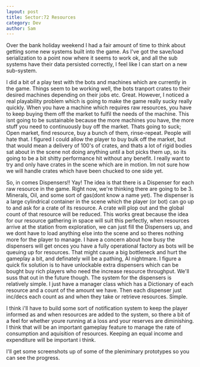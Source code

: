```yaml
---
layout: post
title: Sector:72 Resources
category: Dev
author: Sam
---
```


Over the bank holiday weekend I had a fair amount of time to think
about getting some new systems built into the game. As I've got the 
save/load serialization to a point now where it seems to work ok, and 
all the sub systems have their data persisted correctly, I feel like
I can start on a new sub-system.

I did a bit of a play test with the bots and machines which are currently
in the game. Things seem to be working well, the bots tranport crates to 
their desired machines depending on their jobs etc. Great. However,
I noticed a real playability problem which is going to make the game really
sucky really quickly. When you have a machine which requires raw resources,
you have to keep buying them off the market to fulfil the needs of the
machine. This isnt going to be sustainable because the more machines you
have, the more stuff you need to continuously buy off the market. Thats
going to suck; Open market, find resource, buy a bunch of them, rinse-repeat. 
People will hate that. I figured I could allow the player to buy bulk off the 
market, but that would mean a delivery of 100's of crates, and thats a lot of 
rigid bodies sat about in the scene not doing anything until a bot picks them 
up, so its going to be a bit shitty performance hit without any benefit. I really
want to try and only have crates in the scene which are in motion. Im not sure
how we will handle crates which have been chucked to one side yet.

So, in comes Dispensers!! Yay! The idea is that there is a Dispenser for each 
raw resource in the game. Right now, we're thinking there are going to be 3. 
Minerals, Oil, and some sort of gas(dont know a name yet). The dispenser is
a large cylindrical container in the scene which the player (or bot) can go
up to and ask for a crate of its resource. A crate will plop out and the 
global count of that resource will be reduced. This works great because the
idea for our resource gathering in space will suit this perfectly, when
resources arrive at the station from exploration, we can just fill the
Dispensers up, and we dont have to load anything else into the scene and
so theres nothing more for the player to manage. I have a concern about
how busy the dispensers will get onces you have a fully operational factory
as bots will be queuing up for resources. That might cause a big bottleneck
and hurt the gameplay a bit, and definately will be a pathing, AI nightmare.
I figure a quick fix solution is to have unlockable extra dispensers which 
can be bought buy rich players who need the increase resource throughput.
We'll suss that out in the future though. The system for the dispensers is relatively
simple. I just have a manager class which has a Dictionary of each resource and
a count of the amount we have. Then each dispenser just inc/decs each count as
and when they take or retrieve resources. Simple.

I think i'll have to build some sort of notification system to keep the player 
informed as and when resources are added to the system, so there a bit of a feel
for whether youre running at a loss and your reserves are diminishing. I think that
will be an important gameplay feature to manage the rate of consumption and aquisition
of resources. Keeping an equal income and expenditure will be important i think.

I'll get some screenshots up of some of the pleniminary prototypes so you can see
the progress.


